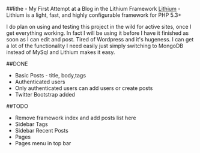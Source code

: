 ##lithe - My First Attempt at a Blog in the Lithium Framework
[Lithium](https://github.com/UnionOfRAD/lithium) - Lithium is a light, fast, and highly configurable framework for PHP 5.3+

I do plan on using and testing this project in the wild for active sites, once I get everything working. In fact I will be using it before I have it finished as soon as I can edit and post. Tired of Wordpress and it's hugeness. I can get a lot of the functionality I need easily just simply switching to MongoDB instead of MySql and Lithium makes it easy.

##DONE
- Basic Posts - title, body,tags
- Authenticated users
- Only authenticated users can add users or create posts
- Twitter Bootstrap added

##TODO
- Remove framework index and add posts list here
- Sidebar Tags
- Sidebar Recent Posts
- Pages
- Pages menu in top bar